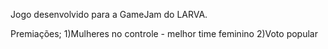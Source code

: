 Jogo desenvolvido para a GameJam do LARVA. 

Premiações;
1)Mulheres no controle - melhor time feminino
2)Voto popular
